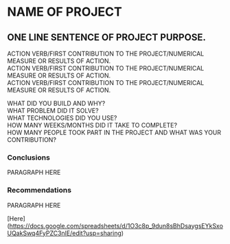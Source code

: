 # NAME OF PROJECT  


## ONE LINE SENTENCE OF PROJECT PURPOSE.  


ACTION VERB/FIRST CONTRIBUTION TO THE PROJECT/NUMERICAL MEASURE OR RESULTS OF ACTION.  
ACTION VERB/FIRST CONTRIBUTION TO THE PROJECT/NUMERICAL MEASURE OR RESULTS OF ACTION.  
ACTION VERB/FIRST CONTRIBUTION TO THE PROJECT/NUMERICAL MEASURE OR RESULTS OF ACTION.  


WHAT DID YOU BUILD AND WHY?  
WHAT PROBLEM DID IT SOLVE?  
WHAT TECHNOLOGIES DID YOU USE?  
HOW MANY WEEKS/MONTHS DID IT TAKE TO COMPLETE?  
HOW MANY PEOPLE TOOK PART IN THE PROJECT AND WHAT WAS YOUR CONTRIBUTION?  
  
### Conclusions


PARAGRAPH HERE


### Recommendations

PARAGRAPH HERE

[Here] (https://docs.google.com/spreadsheets/d/1O3c8p_9dun8sBhDsaygsEYkSxoUQakSwq4FyPZC3nlE/edit?usp=sharing)
